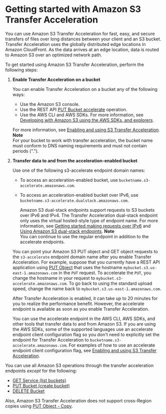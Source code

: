 # Getting started with Amazon S3 Transfer Acceleration<a name="transfer-acceleration-getting-started"></a>

You can use Amazon S3 Transfer Acceleration for fast, easy, and secure transfers of files over long distances between your client and an S3 bucket\. Transfer Acceleration uses the globally distributed edge locations in Amazon CloudFront\. As the data arrives at an edge location, data is routed to Amazon S3 over an optimized network path\.

To get started using Amazon S3 Transfer Acceleration, perform the following steps:

1. **Enable Transfer Acceleration on a bucket** 

   

   You can enable Transfer Acceleration on a bucket any of the following ways:
   + Use the Amazon S3 console\. 
   + Use the REST API [PUT Bucket accelerate](https://docs.aws.amazon.com/AmazonS3/latest/API/RESTBucketPUTaccelerate.html) operation\.
   + Use the AWS CLI and AWS SDKs\. For more information, see [Developing with Amazon S3 using the AWS SDKs, and explorers](UsingAWSSDK.md)\. 

   For more information, see [Enabling and using S3 Transfer Acceleration](transfer-acceleration-examples.md)\.
**Note**  
For your bucket to work with transfer acceleration, the bucket name must conform to DNS naming requirements and must not contain periods \("\."\)\. 

1. **Transfer data to and from the acceleration\-enabled bucket**

   Use one of the following s3\-accelerate endpoint domain names:
   + To access an acceleration\-enabled bucket, use `bucketname.s3-accelerate.amazonaws.com`\. 
   + To access an acceleration\-enabled bucket over IPv6, use `bucketname.s3-accelerate.dualstack.amazonaws.com`\. 

     Amazon S3 dual\-stack endpoints support requests to S3 buckets over IPv6 and IPv4\. The Transfer Acceleration dual\-stack endpoint only uses the virtual hosted\-style type of endpoint name\. For more information, see [Getting started making requests over IPv6](ipv6-access.md#ipv6-access-getting-started) and [Using Amazon S3 dual\-stack endpoints](dual-stack-endpoints.md)\.
**Note**  
You can continue to use the regular endpoint in addition to the accelerate endpoints\.

   You can point your Amazon S3 PUT object and GET object requests to the `s3-accelerate` endpoint domain name after you enable Transfer Acceleration\. For example, suppose that you currently have a REST API application using [PUT Object](https://docs.aws.amazon.com/AmazonS3/latest/API/RESTObjectPUT.html) that uses the hostname `mybucket.s3.us-east-1.amazonaws.com` in the `PUT` request\. To accelerate the `PUT`, you change the hostname in your request to `mybucket.s3-accelerate.amazonaws.com`\. To go back to using the standard upload speed, change the name back to `mybucket.s3.us-east-1.amazonaws.com`\.

   After Transfer Acceleration is enabled, it can take up to 20 minutes for you to realize the performance benefit\. However, the accelerate endpoint is available as soon as you enable Transfer Acceleration\.

   You can use the accelerate endpoint in the AWS CLI, AWS SDKs, and other tools that transfer data to and from Amazon S3\. If you are using the AWS SDKs, some of the supported languages use an accelerate endpoint client configuration flag so you don't need to explicitly set the endpoint for Transfer Acceleration to `bucketname.s3-accelerate.amazonaws.com`\. For examples of how to use an accelerate endpoint client configuration flag, see [Enabling and using S3 Transfer Acceleration](transfer-acceleration-examples.md)\.

You can use all Amazon S3 operations through the transfer acceleration endpoints *except* for the following: 
+ [GET Service \(list buckets\)](https://docs.aws.amazon.com/AmazonS3/latest/API/RESTServiceGET.html)
+ [PUT Bucket \(create bucket\)](https://docs.aws.amazon.com/AmazonS3/latest/API/RESTBucketPUT.html)
+ [DELETE Bucket](https://docs.aws.amazon.com/AmazonS3/latest/API/RESTBucketDELETE.html)

Also, Amazon S3 Transfer Acceleration does not support cross\-Region copies using [PUT Object \- Copy](https://docs.aws.amazon.com/AmazonS3/latest/API/RESTObjectCOPY.html)\. 